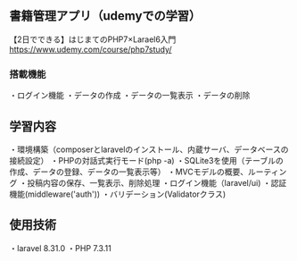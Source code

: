## 書籍管理アプリ（udemyでの学習）
【2日でできる】はじまてのPHP7×Larael6入門
https://www.udemy.com/course/php7study/

### 搭載機能
・ログイン機能
・データの作成
・データの一覧表示
・データの削除

## 学習内容
・環境構築（composerとlaravelのインストール、内蔵サーバ、データベースの接続設定）
・PHPの対話式実行モード(php -a)
・SQLite3を使用（テーブルの作成、データの登録、データの一覧表示等）
・MVCモデルの概要、ルーティング
・投稿内容の保存、一覧表示、削除処理
・ログイン機能（laravel/ui)
・認証機能(middleware('auth'))
・バリデーション(Validatorクラス)

## 使用技術
・laravel 8.31.0
・PHP 7.3.11
